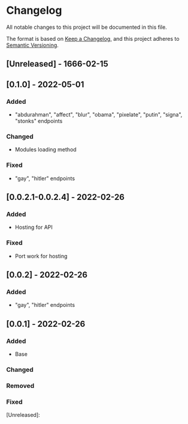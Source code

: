 # Changelog
All notable changes to this project will be documented in this file.

The format is based on [Keep a Changelog](https://keepachangelog.com/en/1.0.0/),
and this project adheres to [Semantic Versioning](https://semver.org/spec/v2.0.0.html).

## [Unreleased] - 1666-02-15

## [0.1.0] - 2022-05-01

### Added
- "abdurahman", "affect", "blur", "obama", "pixelate", "putin", "signa", "stonks" endpoints

### Changed
- Modules loading method

### Fixed
- "gay", "hitler" endpoints

## [0.0.2.1-0.0.2.4] - 2022-02-26

### Added
- Hosting for API

### Fixed
- Port work for hosting

## [0.0.2] - 2022-02-26

### Added
- "gay", "hitler" endpoints

## [0.0.1] - 2022-02-26

### Added
- Base

### Changed

### Removed

### Fixed

[Unreleased]:


